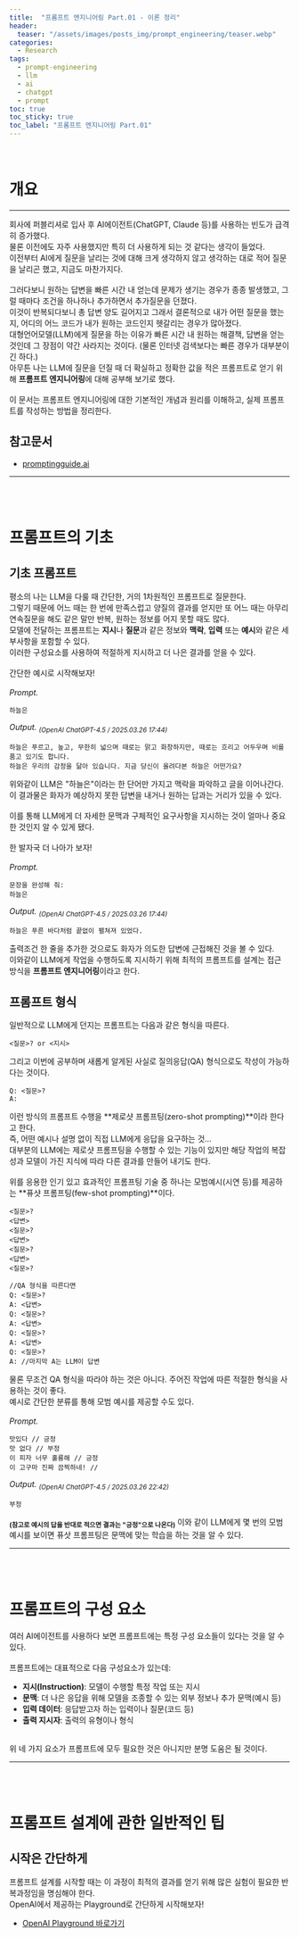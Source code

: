 ```yaml
---
title:  "프롬프트 엔지니어링 Part.01 - 이론 정리"
header:
  teaser: "/assets/images/posts_img/prompt_engineering/teaser.webp"
categories:
  - Research
tags:
  - prompt-engineering
  - llm
  - ai
  - chatgpt
  - prompt
toc: true
toc_sticky: true
toc_label: "프롬프트 엔지니어링 Part.01"
---
```

<br>

# 개요
---
회사에 퍼블리셔로 입사 후 AI에이전트(ChatGPT, Claude 등)를 사용하는 빈도가 급격히 증가했다.   
물론 이전에도 자주 사용했지만 특히 더 사용하게 되는 것 같다는 생각이 들었다.   
이전부터 AI에게 질문을 날리는 것에 대해 크게 생각하지 않고 생각하는 대로 적어 질문을 날리곤 했고, 지금도 마찬가지다.   
<br>
그러다보니 원하는 답변을 빠른 시간 내 얻는데 문제가 생기는 경우가 종종 발생했고, 그럴 때마다 조건을 하나하나 추가하면서 추가질문을 던졌다.   
이것이 반복되다보니 총 답변 양도 길어지고 그래서 결론적으로 내가 어떤 질문을 했는지, 어디의 어느 코드가 내가 원하는 코드인지 헷갈리는 경우가 많아졌다.  
대형언어모델(LLM)에게 질문을 하는 이유가 빠른 시간 내 원하는 해결책, 답변을 얻는 것인데 그 장점이 약간 사라지는 것이다. (물론 인터넷 검색보다는 빠른 경우가 대부분이긴 하다.)   
아무튼 나는 LLM에 질문을 던질 때 더 확실하고 정확한 값을 적은 프롬프트로 얻기 위해 **프롬프트 엔지니어링**에 대해 공부해 보기로 했다.   
<br>
이 문서는 프롬프트 엔지니어링에 대한 기본적인 개념과 원리를 이해하고, 실제 프롬프트를 작성하는 방법을 정리한다.

## 참고문서
- [promptingguide.ai](https://www.promptingguide.ai/kr)

---
<br><br>




# 프롬프트의 기초

## 기초 프롬프트
평소의 나는 LLM을 다룰 때 간단한, 거의 1차원적인 프롬프트로 질문한다.   
그렇기 때문에 어느 때는 한 번에 만족스럽고 양질의 결과를 얻지만 또 어느 때는 아무리 연속질문을 해도 같은 말만 반복, 원하는 정보를 어지 못할 때도 많다.   
모델에 전달하는 프롬프트는 **지시**나 **질문**과 같은 정보와 **맥락**, **입력** 또는 **예시**와 같은 세부사항을 포함할 수 있다.   
이러한 구성요소를 사용하여 적절하게 지시하고 더 나은 결과를 얻을 수 있다.
<br><br>
간단한 예시로 시작해보자!   
<br>
*Prompt.*
```
하늘은
```
*Output.*
*<sub>(OpenAI ChatGPT-4.5 / 2025.03.26 17:44)</sub>*
```
하늘은 푸르고, 높고, 무한히 넓으며 때로는 맑고 화창하지만, 때로는 흐리고 어두우며 비를 품고 있기도 합니다.
하늘은 우리의 감정을 닮아 있습니다. 지금 당신이 올려다본 하늘은 어떤가요?
```

위와같이 LLM은 "하늘은"이라는 한 단어만 가지고 맥락을 파악하고 글을 이어나간다.   
이 결과물은 화자가 예상하지 못한 답변을 내거나 원하는 답과는 거리가 있을 수 있다.   
<br>
이를 통해 LLM에게 더 자세한 문맥과 구체적인 요구사항을 지시하는 것이 얼마나 중요한 것인지 알 수 있게 됐다.   
<br>
한 발자국 더 나아가 보자!   
<br>
*Prompt.*
```
문장을 완성해 줘:
하늘은
```
*Output.*
*<sub>(OpenAI ChatGPT-4.5 / 2025.03.26 17:44)</sub>*
```
하늘은 푸른 바다처럼 끝없이 펼쳐져 있었다.
```  
출력조건 한 줄을 추가한 것으로도 화자가 의도한 답변에 근접해진 것을 볼 수 있다.   
이와같이 LLM에게 작업을 수행하도록 지시하기 위해 최적의 프롬프트를 설계는 접근 방식을 **프롬프트 엔지니어링**이라고 한다.

## 프롬프트 형식
일반적으로 LLM에게 던지는 프롬프트는 다음과 같은 형식을 따른다.
```
<질문>? or <지시>
```

그리고 이번에 공부하며 새롭게 알게된 사실로 질의응답(QA) 형식으로도 작성이 가능하다는 것이다.
```
Q: <질문>?
A:
```
이런 방식의 프롬프트 수행을 **제로샷 프롬프팅(zero-shot prompting)**이라 한다고 한다.   
즉, 어떤 예시나 설명 없이 직접 LLM에게 응답을 요구하는 것...   
대부분의 LLM에는 제로샷 프롬프팅을 수행할 수 있는 기능이 있지만 해당 작업의 복잡성과 모델이 가진 지식에 따라 다른 결과를 만들어 내기도 한다.   
<br>
위를 응용한 인기 있고 효과적인 프롬프팅 기술 중 하나는 모범예시(시연 등)를 제공하는 **퓨샷 프롬프팅(few-shot prompting)**이다.
```
<질문>?
<답변>
<질문>?
<답변>
<질문>?
<답변>
<질문>?

//QA 형식을 따른다면
Q: <질문>?
A: <답변>
Q: <질문>?
A: <답변>
Q: <질문>?
A: <답변>
Q: <질문>?
A: //마지막 A는 LLM이 답변
```
물론 무조건 QA 형식을 따라야 하는 것은 아니다. 주어진 작업에 따른 적절한 형식을 사용하는 것이 좋다.   
예시로 간단한 분류를 통해 모범 예시를 제공할 수도 있다.   
<br>
*Prompt.*
```
맛있다 // 긍정
맛 없다 // 부정
이 피자 너무 훌륭해 // 긍정
이 고구마 진짜 끔찍하네! //
```

*Output.*
*<sub>(OpenAI ChatGPT-4.5 / 2025.03.26 22:42)</sub>*
```
부정
```  
**<sub>(참고로 예시의 답을 반대로 적으면 결과는 "긍정"으로 나온다)</sub>**
이와 같이 LLM에게 몇 번의 모범 예시를 보이면 퓨삿 프롬프팅은 문맥에 맞는 학습을 하는 것을 알 수 있다.

---
<br><br>





# 프롬프트의 구성 요소
여러 AI에이전트를 사용하다 보면 프롬프트에는 특정 구성 요소들이 있다는 것을 알 수 있다.   
<br>
프롬프트에는 대표적으로 다음 구성요소가 있는데:
- **지시(Instruction)**: 모델이 수행할 특정 작업 또는 지시
- **문맥**: 더 나은 응답을 위해 모델을 조종할 수 있는 외부 정보나 추가 문맥(예시 등)
- **입력 데이터**: 응답받고자 하는 입력이나 질문(코드 등)
- **출력 지시자**: 출력의 유형이나 형식

<br>
위 네 가지 요소가 프롬프트에 모두 필요한 것은 아니지만 분명 도움은 될 것이다.

---
<br><br>






# 프롬프트 설계에 관한 일반적인 팁
## 시작은 간단하게
프롬프트 설계를 시작할 때는 이 과정이 최적의 결과를 얻기 위해 많은 실험이 필요한 반복과정임을 명심해야 한다.   
OpenAI에서 제공하는 Playground로 간단하게 시작해보자!
- [OpenAI Playground 바로가기](https://platform.openai.com/playground)
